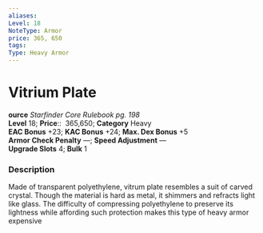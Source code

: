 ```yaml
---
aliases: 
Level: 18
NoteType: Armor
price: 365, 650
tags: 
Type: Heavy Armor
---
```


# Vitrium Plate

**ource** _Starfinder Core Rulebook pg. 198_  
**Level** 18;
**Price**::  365,650; **Category** Heavy  
**EAC Bonus** +23; **KAC Bonus** +24; **Max. Dex Bonus** +5  
**Armor Check Penalty** —; **Speed Adjustment** —  
**Upgrade Slots** 4; **Bulk** 1

### Description

Made of transparent polyethylene, vitrum plate resembles a suit of carved crystal. Though the material is hard as metal, it shimmers and refracts light like glass. The difficulty of compressing polyethylene to preserve its lightness while affording such protection makes this type of heavy armor expensive

